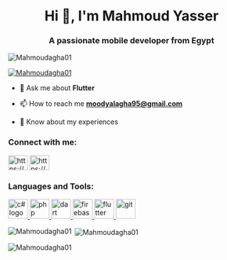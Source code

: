 <h1 align="center">Hi 👋, I'm Mahmoud Yasser</h1>
<h3 align="center">A passionate mobile developer from Egypt</h3>

<p align="left"> <img src="https://komarev.com/ghpvc/?username=Mahmoudagha01&label=Profile%20views&color=0e75b6&style=flat" alt="Mahmoudagha01" /> </p>
<p align="left"> <a href="https://github.com/ryo-ma/github-profile-trophy"><img src="https://github-profile-trophy.vercel.app/?username=Mahmoudagha01" alt="Mahmoudagha01" /></a> </p>




- 💬 Ask me about **Flutter**

- 📫 How to reach me **moodyalagha95@gmail.com**

- 📄 Know about my experiences 

<h3 align="left">Connect with me:</h3>
<p align="left">
<a href="https://www.linkedin.com/in/mahmoudysleim/" target="blank"><img align="center" src="https://raw.githubusercontent.com/rahuldkjain/github-profile-readme-generator/master/src/images/icons/Social/linked-in-alt.svg" alt="https://www.linkedin.com/in/mahmoudysleim/" height="30" width="40" /></a>
<a href="https://fb.com/https://www.facebook.com/profile.php?id=100009746171144" target="blank"><img align="center" src="https://raw.githubusercontent.com/rahuldkjain/github-profile-readme-generator/master/src/images/icons/Social/facebook.svg" alt="https://www.facebook.com/" height="30" width="40" /></a>
</p>

<h3 align="left">Languages and Tools:</h3>
<p align="left"> <a href="https://www.freeiconspng.com/img/28402" title="Image from freeiconspng.com"><img src="https://www.freeiconspng.com/uploads/c-logo-icon-18.png" width="40" alt="c# logo download icon" width="40" height="40" /></a><a href="https://www.php.net" target="_blank" rel="noreferrer"> <img src="[https://www.php.net/images/logos/php-med-trans.png" alt="php" width="40" height="40"/> </a> <a href="https://dart.dev" target="_blank" rel="noreferrer"> <img src="https://www.vectorlogo.zone/logos/dartlang/dartlang-icon.svg" alt="dart" width="40" height="40"/> </a> <a href="https://firebase.google.com/" target="_blank" rel="noreferrer"> <img src="https://www.vectorlogo.zone/logos/firebase/firebase-icon.svg" alt="firebase" width="40" height="40"/> </a> <a href="https://flutter.dev" target="_blank" rel="noreferrer"> <img src="https://www.vectorlogo.zone/logos/flutterio/flutterio-icon.svg" alt="flutter" width="40" height="40"/> </a> <a href="https://git-scm.com/" target="_blank" rel="noreferrer"> <img src="https://www.vectorlogo.zone/logos/git-scm/git-scm-icon.svg" alt="git" width="40" height="40"/> </a> </p>

<p><img align="left" src="https://github-readme-stats.vercel.app/api/top-langs?username=Mahmoudagha01&show_icons=true&locale=en&layout=compact" alt="Mahmoudagha01" /></p>

<p>&nbsp;<img align="center" src="https://github-readme-stats.vercel.app/api?username=Mahmoudagha01&show_icons=true&locale=en" alt="Mahmoudagha01" /></p>

<p><img align="center" src="https://github-readme-streak-stats.herokuapp.com/?user=Mahmoudagha01&" alt="Mahmoudagha01" /></p>

